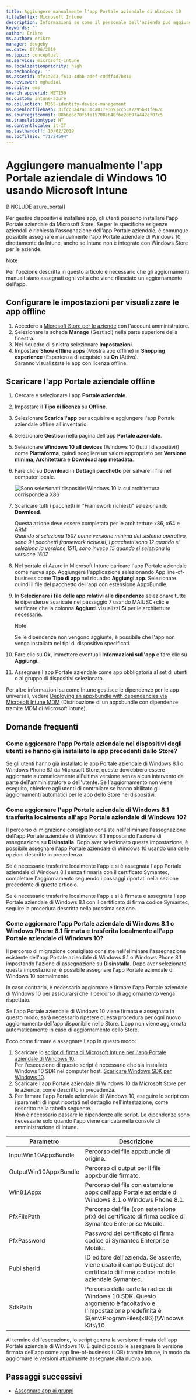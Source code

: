 ```yaml
---
title: Aggiungere manualmente l'app Portale aziendale di Windows 10
titleSuffix: Microsoft Intune
description: Informazioni su come il personale dell'azienda può aggiungere manualmente l'app Portale aziendale di Windows 10 nei propri PC da Microsoft Store.
keywords: ''
author: Erikre
ms.author: erikre
manager: dougeby
ms.date: 07/26/2019
ms.topic: conceptual
ms.service: microsoft-intune
ms.localizationpriority: high
ms.technology: ''
ms.assetid: bfe1a2d3-f611-4dbb-adef-c0dff4d7b810
ms.reviewer: mghadial
ms.suite: ems
search.appverid: MET150
ms.custom: intune-azure
ms.collection: M365-identity-device-management
ms.openlocfilehash: 31fcc3a47a131ca017e3691cc53a7295b81fe67c
ms.sourcegitcommit: 88b6e6d70f5fa15708e640f6e20b97a442ef07c5
ms.translationtype: HT
ms.contentlocale: it-IT
ms.lasthandoff: 10/02/2019
ms.locfileid: "71724594"
---
```

# <a name="manually-add-the-windows-10-company-portal-app-by-using-microsoft-intune"></a>Aggiungere manualmente l'app Portale aziendale di Windows 10 usando Microsoft Intune

[!INCLUDE [azure_portal](../includes/azure_portal.md)]

Per gestire dispositivi e installare app, gli utenti possono installare l'app Portale aziendale da Microsoft Store. Se per le specifiche esigenze aziendali è richiesta l'assegnazione dell'app Portale aziendale, è comunque possibile assegnare manualmente l'app Portale aziendale di Windows 10 direttamente da Intune, anche se Intune non è integrato con Windows Store per le aziende.

 > [!NOTE]
 > Per l'opzione descritta in questo articolo è necessario che gli aggiornamenti manuali siano assegnati ogni volta che viene rilasciato un aggiornamento dell'app.

## <a name="configure-settings-to-show-offline-apps"></a>Configurare le impostazioni per visualizzare le app offline
1. Accedere a [Microsoft Store per le aziende](https://www.microsoft.com/business-store) con l'account amministratore.
2. Selezionare la scheda **Manage** (Gestisci) nella parte superiore della finestra.
3. Nel riquadro di sinistra selezionare **Impostazioni**.
4. Impostare **Show offline apps** (Mostra app offline) in **Shopping experience** (Esperienza di acquisto) su **On** (Attivo).  
    Saranno visualizzate le app con licenza offline.

## <a name="download-the-offline-company-portal-app"></a>Scaricare l'app Portale aziendale offline
1. Cercare e selezionare l'app **Portale aziendale**.
2. Impostare il **Tipo di licenza** su **Offline**.
3. Selezionare **Scarica l'app** per acquisire e aggiungere l'app Portale aziendale offline all'inventario.
4. Selezionare **Gestisci** nella pagina dell'app **Portale aziendale**.
5. Selezionare **Windows 10 all devices** (Windows 10 (tutti i dispositivi)) come **Piattaforma**, quindi scegliere un valore appropriato per **Versione minima**, **Architettura** e **Download app metadata**. 
6. Fare clic su **Download** in **Dettagli pacchetto** per salvare il file nel computer locale.

    ![Sono selezionati dispositivi Windows 10 la cui architettura corrisponde a X86](./media/app-sideload-windows/Win10CP-all-devices.png)

7. Scaricare tutti i pacchetti in "Framework richiesti" selezionando **Download**.  

    Questa azione deve essere completata per le architetture x86, x64 e ARM:<br> 
    *Quando si seleziona 1507 come versione minima del sistema operativo, sono 9 i pacchetti framework richiesti, i pacchetti sono 12 quando si seleziona la versione 1511, sono invece 15 quando si seleziona la versione 1607.*

8. Nel portale di Azure in Microsoft Intune caricare l'app Portale aziendale come nuova app. Aggiungere l'applicazione selezionando App line-of-business come **Tipo di app** nel riquadro **Aggiungi app**. Selezionare quindi il file del pacchetto dell'app con estensione AppxBundle.

9. In **Selezionare i file delle app relativi alle dipendenze** selezionare tutte le dipendenze scaricate nel passaggio 7 usando MAIUSC+clic e verificare che la colonna **Aggiunti** visualizzi **Sì** per le architetture necessarie.

     > [!NOTE]
     > Se le dipendenze non vengono aggiunte, è possibile che l'app non venga installata nei tipi di dispositivo specificati.

10. Fare clic su **Ok**, immettere eventuali **Informazioni sull'app** e fare clic su **Aggiungi**.

11. Assegnare l'app Portale aziendale come app obbligatoria al set di utenti o al gruppo di dispositivi selezionato.  

Per altre informazioni su come Intune gestisce le dipendenze per le app universali, vedere [Deploying an appxbundle with dependencies via Microsoft Intune MDM](https://blogs.technet.microsoft.com/configmgrdogs/2016/11/30/deploying-an-appxbundle-with-dependencies-via-microsoft-intune-mdm/) (Distribuzione di un appxbundle con dipendenze tramite MDM di Microsoft Intune).  

## <a name="frequently-asked-questions"></a>Domande frequenti 
### <a name="how-do-i-update-the-company-portal-app-on-my-users-devices-if-they-have-already-installed-the-older-apps-from-the-store"></a>Come aggiornare l'app Portale aziendale nei dispositivi degli utenti se hanno già installato le app precedenti dallo Store?
Se gli utenti hanno già installato le app Portale aziendale di Windows 8.1 o Windows Phone 8.1 da Microsoft Store, queste dovrebbero essere aggiornate automaticamente all'ultima versione senza alcun intervento da parte dell'amministratore o dell'utente. Se l'aggiornamento non viene eseguito, chiedere agli utenti di controllare se hanno abilitato gli aggiornamenti automatici per le app dello Store nei dispositivi.   

### <a name="how-do-i-upgrade-my-sideloaded-windows-81-company-portal-app-to-the-windows-10-company-portal-app"></a>Come aggiornare l'app Portale aziendale di Windows 8.1 trasferita localmente all'app Portale aziendale di Windows 10?
Il percorso di migrazione consigliato consiste nell'eliminare l'assegnazione dell'app Portale aziendale di Windows 8.1 impostando l'azione di assegnazione su **Disinstalla**. Dopo aver selezionato questa impostazione, è possibile assegnare l'app Portale aziendale di Windows 10 usando una delle opzioni descritte in precedenza.  

Se è necessario trasferire localmente l'app e si è assegnata l'app Portale aziendale di Windows 8.1 senza firmarla con il certificato Symantec, completare l'aggiornamento seguendo i passaggi riportati nella sezione precedente di questo articolo.

Se è necessario trasferire localmente l'app e si è firmata e assegnata l'app Portale aziendale di Windows 8.1 con il certificato di firma codice Symantec, seguire la procedura descritta nella prossima sezione.

### <a name="how-do-i-upgrade-my-signed-and-sideloaded-windows-phone-81-company-portal-app-or-windows-81-company-portal-app-to-the-windows-10-company-portal-app"></a>Come aggiornare l'app Portale aziendale di Windows 8.1 o Windows Phone 8.1 firmata e trasferita localmente all'app Portale aziendale di Windows 10?
Il percorso di migrazione consigliato consiste nell'eliminare l'assegnazione esistente dell'app Portale aziendale di Windows 8.1 o Windows Phone 8.1 impostando l'azione di assegnazione su **Disinstalla**. Dopo aver selezionato questa impostazione, è possibile assegnare l'app Portale aziendale di Windows 10 normalmente.  

In caso contrario, è necessario aggiornare e firmare l'app Portale aziendale di Windows 10 per assicurarsi che il percorso di aggiornamento venga rispettato.  

Se l'app Portale aziendale di Windows 10 viene firmata e assegnata in questo modo, sarà necessario ripetere questa procedura per ogni nuovo aggiornamento dell'app disponibile nello Store. L'app non viene aggiornata automaticamente in caso di aggiornamento dello Store.  

Ecco come firmare e assegnare l'app in questo modo:

1. Scaricare lo [script di firma di Microsoft Intune per l'app Portale aziendale di Windows 10](https://aka.ms/win10cpscript).  
    Per l'esecuzione di questo script è necessario che sia installato Windows 10 SDK nel computer host. [Scaricare Windows SDK per Windows 10](https://go.microsoft.com/fwlink/?LinkId=619296).
2. Scaricare l'app Portale aziendale di Windows 10 da Microsoft Store per le aziende, come descritto in precedenza.  
3. Per firmare l'app Portale aziendale di Windows 10, eseguire lo script con i parametri di input riportati nel dettaglio nell'intestazione, come descritto nella tabella seguente.  
    Non è necessario passare le dipendenze allo script. Le dipendenze sono necessarie solo quando l'app viene caricata nella console di amministrazione di Intune.

| Parametro |  Descrizione  |
|---|---|
| InputWin10AppxBundle  |  Percorso del file appxbundle di origine. |
| OutputWin10AppxBundle | Percorso di output per il file appxbundle firmato. 
| Win81Appx  | Percorso del file con estensione appx dell'app Portale aziendale di Windows 8.1 o Windows Phone 8.1. |
| PfxFilePath  |  Percorso del file (con estensione pfx) del certificato di firma codice di Symantec Enterprise Mobile.  |
| PfxPassword  | Password del certificato di firma codice di Symantec Enterprise Mobile. |
| PublisherId | ID editore dell'azienda. Se assente, viene usato il campo Subject del certificato di firma codice mobile aziendale Symantec. |
| SdkPath | Percorso della cartella radice di Windows 10 SDK. Questo argomento è facoltativo e l'impostazione predefinita è ${env:ProgramFiles(x86)}\Windows Kits\10.  |

Al termine dell'esecuzione, lo script genera la versione firmata dell'app Portale aziendale di Windows 10. È quindi possibile assegnare la versione firmata dell'app come app line-of-business (LOB) tramite Intune, in modo da aggiornare le versioni attualmente assegnate alla nuova app.  

## <a name="next-steps"></a>Passaggi successivi

- [Assegnare app ai gruppi](apps-deploy.md)

